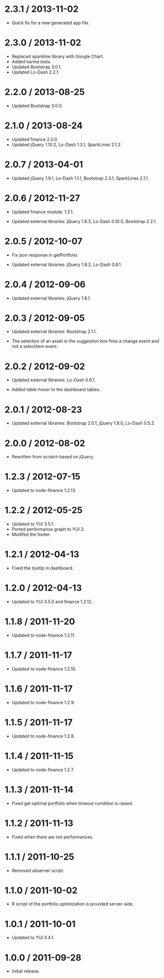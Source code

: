 2.3.1 / 2013-11-02
==================

* Quick fix for a new generated app file.

2.3.0 / 2013-11-02
==================

* Replaced sparkline library with Google Chart.
* Added karma tests.
* Updated Bootstrap 3.0.1.
* Updated Lo-Dash 2.2.1.

2.2.0 / 2013-08-25
==================

* Updated Bootstrap 3.0.0.

2.1.0 / 2013-08-24
==================

* Updated finance 2.0.0.
* Updated jQuery 1.10.2, Lo-Dash 1.3.1, SparkLines 2.1.2.

2.0.7 / 2013-04-01
==================

* Updated jQuery 1.9.1, Lo-Dash 1.1.1, Bootstrap 2.3.1, SparkLines 2.1.1.

2.0.6 / 2012-11-27
==================

* Updated finance module: 1.3.1.

* Updated external libraries: jQuery 1.8.3, Lo-Dash 0.10.0, Bootstrap 2.2.1.

2.0.5 / 2012-10-07
==================

* Fix json response in getPortfolio.

* Updated external libraries: jQuery 1.8.2, Lo-Dash 0.8.1.

2.0.4 / 2012-09-06
==================

* Updated external libraries: jQuery 1.8.1.

2.0.3 / 2012-09-05
==================

* Updated external libraries: Bootstrap 2.1.1.

* The selection of an asset in the suggestion box fires a change event and not
a selectitem event.

2.0.2 / 2012-09-02
==================

* Updated external libraries: Lo-Dash 0.6.1.

* Added table-hover to the dashboard tables.

2.0.1 / 2012-08-23
==================

* Updated external libraries: Bootstrap 2.0.1, jQuery 1.8.0, Lo-Dash 0.5.2.

2.0.0 / 2012-08-02
==================

* Rewritten from scratch based on jQuery.

1.2.3 / 2012-07-15
==================

* Updated to node-finance 1.2.13.

1.2.2 / 2012-05-25
==================

* Updated to YUI 3.5.1.
* Ported performance graph to YUI 3.
* Modifed the footer.

1.2.1 / 2012-04-13
==================

* Fixed the tooltip in dashboard.

1.2.0 / 2012-04-13
==================

* Updated to YUI 3.5.0 and finance 1.2.12.

1.1.8 / 2011-11-20
==================

* Updated to node-finance 1.2.11.

1.1.7 / 2011-11-17
==================

* Updated to node-finance 1.2.10.

1.1.6 / 2011-11-17
==================

* Updated to node-finance 1.2.9.

1.1.5 / 2011-11-17
==================

* Updated to node-finance 1.2.8.

1.1.4 / 2011-11-15
==================

* Updated to node-finance 1.2.7.

1.1.3 / 2011-11-14
==================

* Fixed get optimal portfolio when timeout condition is raised.

1.1.2 / 2011-11-13
==================

* Fixed when there are not performances.

1.1.1 / 2011-10-25
==================

* Removed observer script.

1.1.0 / 2011-10-02
==================

* R script of the portfolio optimization is provided server-side.

1.0.1 / 2011-10-01
==================

* Updated to YUI 3.4.1.

1.0.0 / 2011-09-28
==================

* Initial release.

